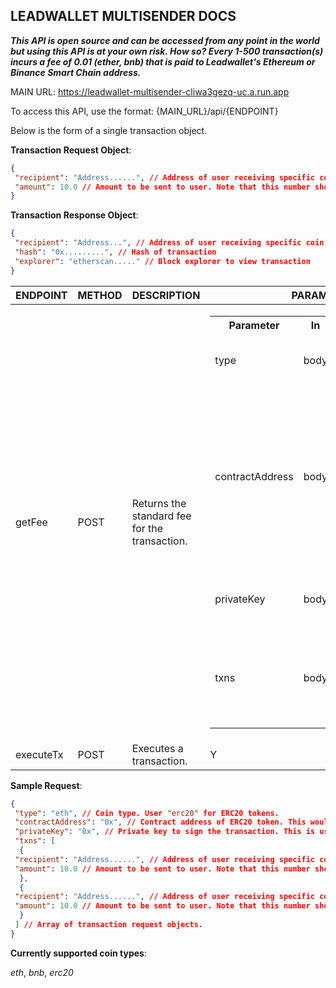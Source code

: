 ## LEADWALLET MULTISENDER DOCS

**_This API is open source and can be accessed from any point in the world but using this API is at your own risk. How so? Every 1-500 transaction(s) incurs a fee of 0.01 (ether, bnb) that is paid to Leadwallet's Ethereum or Binance Smart Chain address._**


MAIN URL: https://leadwallet-multisender-cliwa3gezq-uc.a.run.app


To access this API, use the format: {MAIN_URL}/api/{ENDPOINT}

Below is the form of a single transaction object.


**Transaction Request Object**:

```json
{
 "recipient": "Address......", // Address of user receiving specific coin or token.
 "amount": 10.0 // Amount to be sent to user. Note that this number should be in double precision (i.e in the form - 1.0) or an error would be thrown.
}
```

**Transaction Response Object**:

```json
{
 "recipient": "Address...", // Address of user receiving specific coin or token.
 "hash": "0x.........", // Hash of transaction
 "explorer": "etherscan....." // Block explorer to view transaction
}
```


| ENDPOINT | METHOD | DESCRIPTION                                    | PARAMETERS         |
|----------|--------|------------------------------------------------|--------------------|
| getFee   | POST   |   Returns the standard fee for the transaction.|          <table><tr><th>Parameter</th><th>In</th><th>Type</th><th>Description</th></tr><tr><td>type</td><td>body</td><td>String</td><td>Coin type. e.g "eth", "bnb", "erc20"</td></tr><tr><td>contractAddress</td><td>body</td><td>String</td><td>Contract address for ERC20 token. Note that this is only needed for ERC20 transactions. If it is included in a non-ERC20 transaction, it won't be used</td></tr><tr><td>privateKey</td><td>body</td><td>String</td><td>Private key of user executing the transaction</td></tr><tr><td>txns</td><td>body</td><td>Array</td><td>An array of transaction request objects. Please refer to details above</td></tr>
</table>         |
| executeTx| POST   |   Executes a transaction.                      |          Y         |


**Sample Request**:

```json
{
 "type": "eth", // Coin type. User "erc20" for ERC20 tokens.
 "contractAddress": "0x", // Contract address of ERC20 token. This would only be used if the coin type is "erc20". There is no need to include it if the transaction isn't an ERC20 transaction.
 "privateKey": "0x", // Private key to sign the transaction. This is usually the private key of the user sending the transaction.
 "txns": [
  {
 "recipient": "Address......", // Address of user receiving specific coin or token.
 "amount": 10.0 // Amount to be sent to user. Note that this number should be in double precision (i.e in the form - 1.0) or an error would be thrown.
  },
  {
 "recipient": "Address......", // Address of user receiving specific coin or token.
 "amount": 10.0 // Amount to be sent to user. Note that this number should be in double precision (i.e in the form - 1.0) or an error would be thrown.
  }
 ] // Array of transaction request objects.
}
```

**Currently supported coin types**:

*eth*, *bnb*, *erc20*